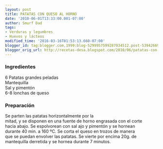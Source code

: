 ```yaml
---
layout: post
title: PATATAS CON QUESO AL HORNO
date: '2010-06-01T13:33:00.001-07:00'
author: Smurf Dad
tags:
- Verduras y legumbres
- Huevos y lácteos
modified_time: '2016-03-16T01:53:13.660-07:00'
blogger_id: tag:blogger.com,1999:blog-5299957599287034512.post-5394266932885050016
blogger_orig_url: http://recetas-desa.blogspot.com/2010/06/patatas-con-queso-al-horno.html
---
```


<h3>Ingredientes</h3>6 Patatas grandes peladas<br />Mantequilla<br />Sal y pimentón<br />6-8 lonchas de queso<br /><h3>Preparación</h3>Se parten las patatas horizontalmente por la<br />mitad, y se disponen en una fuente de horno engrasada con el corte<br />hacia abajo. Se espolvorean con sal ajo y pimentón y se hornean<br />durante 40 min. a 160 ºC. Se corta el queso en trozos de manera<br />que se puedan envolver las patatas. Se vierte por encima 20g. de<br />mantequilla derretida y se hornea durante 7 minutos.